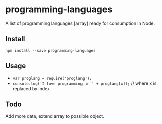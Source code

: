 # programming-languages
A list of programming languages [array] ready for consumption in Node.

## Install 
`npm install --save programming-languages` 

## Usage

* `var proglang = require('proglang');`
* `console.log('I love programming in ' + proglang[x]);` // where x is replaced by index

## Todo

Add more data, extend array to possible object.




